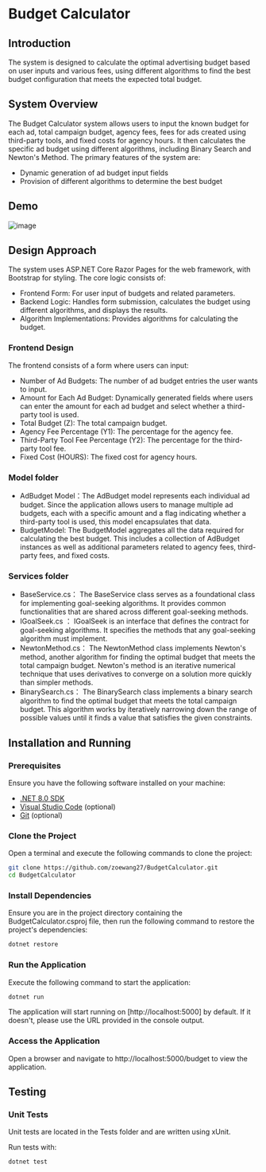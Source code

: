 # Budget Calculator

## Introduction

The system is designed to calculate the optimal advertising budget based on user inputs and various fees, using different algorithms to find the best budget configuration that meets the expected total budget.

## System Overview

The Budget Calculator system allows users to input the known budget for each ad, total campaign budget, agency fees, fees for ads created using third-party tools, and fixed costs for agency hours. It then calculates the specific ad budget using different algorithms, including Binary Search and Newton's Method. The primary features of the system are:

- Dynamic generation of ad budget input fields
- Provision of different algorithms to determine the best budget


## Demo

![image](https://github.com/user-attachments/assets/ed484117-2539-4143-b036-f7d7799e8e06)


## Design Approach
The system uses ASP.NET Core Razor Pages for the web framework, with Bootstrap for styling. The core logic consists of:

- Frontend Form: For user input of budgets and related parameters.
- Backend Logic: Handles form submission, calculates the budget using different algorithms, and displays the results.
- Algorithm Implementations: Provides algorithms for calculating the budget.


### Frontend Design

The frontend consists of a form where users can input:

- Number of Ad Budgets: The number of ad budget entries the user wants to input.
- Amount for Each Ad Budget: Dynamically generated fields where users can enter the amount for each ad budget and select whether a third-party tool is used.
- Total Budget (Z): The total campaign budget.
- Agency Fee Percentage (Y1): The percentage for the agency fee.
- Third-Party Tool Fee Percentage (Y2): The percentage for the third-party tool fee.
- Fixed Cost (HOURS): The fixed cost for agency hours.


### Model folder
- AdBudget Model：The AdBudget model represents each individual ad budget. Since the application allows users to manage multiple ad budgets, each with a specific amount and a flag indicating whether a third-party tool is used, this model encapsulates that data.
- BudgetModel: The BudgetModel aggregates all the data required for calculating the best budget. This includes a collection of AdBudget instances as well as additional parameters related to agency fees, third-party fees, and fixed costs.

### Services folder
- BaseService.cs： The BaseService class serves as a foundational class for implementing goal-seeking algorithms. It provides common functionalities that are shared across different goal-seeking methods.
- IGoalSeek.cs ： IGoalSeek is an interface that defines the contract for goal-seeking algorithms. It specifies the methods that any goal-seeking algorithm must implement.
- NewtonMethod.cs： The NewtonMethod class implements Newton's method, another algorithm for finding the optimal budget that meets the total campaign budget. Newton's method is an iterative numerical technique that uses derivatives to converge on a solution more quickly than simpler methods.
- BinarySearch.cs： The BinarySearch class implements a binary search algorithm to find the optimal budget that meets the total campaign budget. This algorithm works by iteratively narrowing down the range of possible values until it finds a value that satisfies the given constraints.



## Installation and Running

### Prerequisites

Ensure you have the following software installed on your machine:

- [.NET 8.0 SDK](https://dotnet.microsoft.com/download/dotnet/8.0)
- [Visual Studio Code](https://code.visualstudio.com/) (optional)
- [Git](https://git-scm.com/) (optional)

### Clone the Project

Open a terminal and execute the following commands to clone the project:

```bash
git clone https://github.com/zoewang27/BudgetCalculator.git
cd BudgetCalculator
```

### Install Dependencies
Ensure you are in the project directory containing the BudgetCalculator.csproj file, then run the following command to restore the project's dependencies:
```bash
dotnet restore
```

### Run the Application
Execute the following command to start the application:
```bash
dotnet run
```

The application will start running on [http://localhost:5000] by default. If it doesn't, please use the URL provided in the console output.


### Access the Application
Open a browser and navigate to http://localhost:5000/budget to view the application.


## Testing
### Unit Tests
Unit tests are located in the Tests folder and are written using xUnit.

Run tests with:
```bash
dotnet test
```
